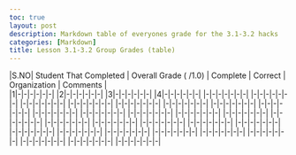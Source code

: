 ```yaml
---
toc: true
layout: post
description: Markdown table of everyones grade for the 3.1-3.2 hacks 
categories: [Markdown]
title: Lesson 3.1-3.2 Group Grades (table)
---
```


|S.NO| Student That Completed | Overall Grade ( /1.0) | Complete | Correct | Organization | Comments |     
|1|-|-|-|-|-|-|
|2|-|-|-|-|-|-|
|3|-|-|-|-|-|-|
|4|-|-|-|-|-|-|
|-|-|-|-|-|-|-|
|-|-|-|-|-|-|-|
|-|-|-|-|-|-|-|
|-|-|-|-|-|-|-|
|-|-|-|-|-|-|-|
|-|-|-|-|-|-|-|
|-|-|-|-|-|-|-|
|-|-|-|-|-|-|-|
|-|-|-|-|-|-|-|
|-|-|-|-|-|-|-|
|-|-|-|-|-|-|-|
|-|-|-|-|-|-|-|
|-|-|-|-|-|-|-|
|-|-|-|-|-|-|-|
|-|-|-|-|-|-|-|
|-|-|-|-|-|-|-|
|-|-|-|-|-|-|-|
|-|-|-|-|-|-|-|
|-|-|-|-|-|-|-|
|-|-|-|-|-|-|-|
|-|-|-|-|-|-|-|
|-|-|-|-|-|-|-|
|-|-|-|-|-|-|-|
|-|-|-|-|-|-|-|
|-|-|-|-|-|-|-|
|-|-|-|-|-|-|-|
|-|-|-|-|-|-|-|
|-|-|-|-|-|-|-|
